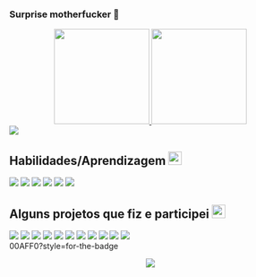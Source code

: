 ### Surprise motherfucker 🖕

<div align="center">
  <a href="https://github.com/johannbeckerr">
  <img height="170em" src="https://github-readme-stats.vercel.app/api?username=johannbeckerr&show_icons=true&theme=onedark&include_all_commits=true&count_private=true"/>
  <img height="170em" src="https://github-readme-stats.vercel.app/api/top-langs/?username=johannbeckerr&layout=compact&langs_count=7&theme=onedark"/>
</div>  
  
  
  <div style="display: inline_block">
      <a href="" target="_blank"><img src="https://img.shields.io/badge/-LinkedIn-%230077B5?style=for-the-badge&logo=linkedin&logoColor=white" target="_blank"></a>
  </div>
  
  ## Habilidades/Aprendizagem <img src = "https://media2.giphy.com/media/QssGEmpkyEOhBCb7e1/giphy.gif?cid=ecf05e47a0n3gi1bfqntqmob8g9aid1oyj2wr3ds3mg700bl&rid=giphy.gif" width = 24px> 

  <div style="display: inline_block">
    <a href="" target="_blank"><img src="https://img.shields.io/badge/HTML5-E34F26?style=for-the-badge&logo=html5&logoColor=white" target="_blank"></a>
    <a href="" target="_blank"><img src="https://img.shields.io/badge/CSS3-1572B6?style=for-the-badge&logo=css3&logoColor=white" target="_blank"></a>
    <a href="" target="_blank"><img src="https://img.shields.io/badge/JavaScript-F7DF1E?style=for-the-badge&logo=javascript&logoColor=black" target="_blank"></a>
    <a href="" target="_blank"><img src="https://img.shields.io/badge/TypeScript-007ACC?style=for-the-badge&logo=typescript&logoColor=white" target="_blank"></a>
    <a href="" target="_blank"><img src="https://img.shields.io/badge/React-20232A?style=for-the-badge&logo=react&logoColor=61DAFB" target="_blank"></a>
    <a href="" target="_blank"><img src="https://img.shields.io/badge/Bootstrap-563D7C?style=for-the-badge&logo=bootstrap&logoColor=white" target="_blank"></a>
  </div>
  
  ## Alguns projetos que fiz e participei <img src = "https://media2.giphy.com/media/QssGEmpkyEOhBCb7e1/giphy.gif?cid=ecf05e47a0n3gi1bfqntqmob8g9aid1oyj2wr3ds3mg700bl&rid=giphy.gif" width = 24px> 
  <div style="display: inline_block">
    <a href="" target="_blank"><img src="https://img.shields.io/badge/wwwwwwwwww-1abc9c?style=for-the-badge" target="_blank"></a>
    <a href="" target="_blank"><img src="https://img.shields.io/badge/wwwwwwwwww-3498db?style=for-the-badge" target="_blank"></a>
    <a href="" target="_blank"><img src="https://img.shields.io/badge/wwwwwwwwww-9b59b6?style=for-the-badge" target="_blank"></a>
    <a href="" target="_blank"><img src="https://img.shields.io/badge/wwwwwwwwww-f1c40f?style=for-the-badge" target="_blank"></a>
    <a href="" target="_blank"><img src="https://img.shields.io/badge/wwwwwwwwww-e84393?style=for-the-badge" target="_blank"></a>
    <a href="" target="_blank"><img src="https://img.shields.io/badge/wwwwwwwwww-81ecec?style=for-the-badge" target="_blank"></a>
    <a href="" target="_blank"><img src="https://img.shields.io/badge/wwwwwwwwww-6c5ce7?style=for-the-badge" target="_blank"></a>
    <a href="" target="_blank"><img src="https://img.shields.io/badge/wwwwwwwwww-d63031?style=for-the-badge" target="_blank"></a>
    <a href="" target="_blank"><img src="https://img.shields.io/badge/wwwwwwwwww-E34F26?style=for-the-badge" target="_blank"></a>
    <a href="" target="_blank"><img src="https://img.shields.io/badge/wwwwwwwwww-E34F26?style=for-the-badge" target="_blank"></a>
    <a href="" target="_blank"><img src="https://img.shields.io/badge/wwwwwwwwww-a29bfe?style=for-the-badge" target="_blank"></a>

    
  </div>00AFF0?style=for-the-badge
  
  
  
<p align="center">
  <img  src="https://github.com/johannbeckerr/johannbeckerr/blob/output/github-contribution-grid-snake.svg"/>
</p>  

 

  
  
    
